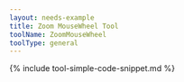 ```yaml
---
layout: needs-example
title: Zoom MouseWheel Tool
toolName: ZoomMouseWheel
toolType: general
---
```


{% include tool-simple-code-snippet.md %}
